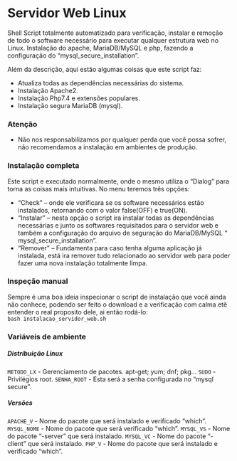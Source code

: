 # Servidor Web Linux
Shell Script totalmente automatizado para verificação, instalar e remoção de todo o software necessário para executar qualquer estrutura web no Linux. Instalação do apache, MariaDB/MySQL e php, fazendo a configuração do “mysql_secure_installation”.

Além da descrição, aqui estão algumas coisas que este script faz:
- Atualiza todas as dependências necessárias do sistema.
- Instalação Apache2.
- Instalação Php7.4 e extensões populares.
- Instalação segura MariaDB (mysql).


### Atenção
- Não nos responsabilizamos por qualquer perda que você possa sofrer, não recomendamos a instalação em ambientes de produção.


### Instalação completa

Este script e executado normalmente, onde o mesmo utiliza o “Dialog” para torna as coisas mais intuitivas. 
No menu teremos três opções: 
- “Check” – onde ele verificara se os software necessários estão instalados, retornando com o valor false(OFF) e true(ON).
- “Instalar” – nesta opção o script ira instalar todas as dependências necessárias e junto os softwares requisitados para o servidor web e também a configuração do arquivo de seguração do MariaDB/MySQL “ mysql_secure_installation”.
- “Remover” – Fundamenta para caso tenha alguma aplicação já instalada, está ira remover tudo relacionado ao servidor web para poder fazer uma nova instalação totalmente limpa.


### Inspeção manual

Sempre é uma boa ideia inspecionar o script de instalação que você ainda não conhece, podendo ser feito o download e a verificação com calma etê entender o real proposito dele, ai então rodá-lo:</br>
`bash instalacao_servidor_web.sh`

### Variáveis de ambiente

##### Distribuição Linux
``METODO_LX`` - Gerenciamento de pacotes. apt-get; yum; dnf; pkg…
``SUDO`` - Privilégios root. 
``SENHA_ROOT`` - Esta será a senha configurada no “mysql secure”.

##### Versões
``APACHE_V`` - Nome do pacote que será instalado e verificado “which”.
``MYSQL_NOME`` - Nome do pacote que será verificado “which”. 
``MYSQL_VS`` - Nome do pacote “-server” que será instalado.
``MYSQL_VC`` - Nome do pacote “-client” que será instalado.
``PHP_V`` - Nome do pacote que será instalado e verificado “which”.
